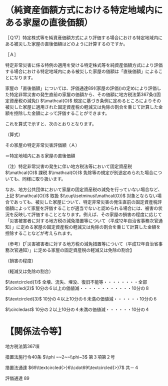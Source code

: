 # （純資産価額方式における特定地域内にある家屋の直後価額）

［Ｑ17］特定株式等を純資産価額方式により評価する場合における特定地域内にある被災した家屋の直後価額はどのように計算するのですか。

［Ａ］

特定非常災害に係る特例の適用を受ける特定株式等を純資産価額方式により評価する場合における特定地域内にある被災した家屋の価額は「直後価額」によることになります。

家屋の「直後価額」については、評価通達89((家屋の評価))の定めにより評価した特定非常災害の発生直前の家屋の価額から、その価額に地方税法第367条((固定資産税の減免)) $\\mathcal{O}$ 規定に基づき条例に定めるところによりその被災した家屋に適用された固定資産税の軽減又は免除の割合を乗じて計算した金額を控除した金額によって評価することができます。

これを算式で示すと、次のとおりとなります。

（算式）

その家屋の特定非常災害評価額（Ａ）

＝特定地域内にある家屋の直後価額

（注）特定非常災害の発生に伴い地方税法等において固定資産税 $\\mathcal{O}$ 課税 $\\mathcal{O})$ 免除等の規定が別途定められた場合についても、同様に取り扱います。

なお、地方公共団体において家屋の固定資産税の減免を行っていない場合など、上記 $\\mathcal{O})$ 取扱 $\\cup\\setminus\\mathcal{O})$ 対象とならない場合であっても、被災した家屋について、特定非常災害の発生直前の固定資産税評価額によって家屋を評価することが適当でないと認められる場合には、被害の状況を反映して評価することとなります。例えば、その家屋の損害の程度に応じて「災害被害者に対する地方税の減免措置等について（平成12年自治省事務次官通知）」に定める家屋の固定資産税の軽減又は免除の割合を乗じて計算した金額を控除することなどが考えられます。

（参考）【「災害被害者に対する地方税の減免措置等について（平成12年自治省事務次官通知）」に定める家屋の固定資産税の軽減又は免除の割合】

（損害の程度）

（軽減又は免除の割合）

$\\textcircled{1}$ 全壊、流失、埋没、復旧不能等・・・・・・・・全部 $\\circled{2}$ 10分の６以上の価値減・・・・・・・・・・・・10分の８

$\\textcircled{3}$ 10分の４以上10分の６未満の価値減・・・・・・10分の６

$\\circledast$ 10分の２以上10分の４未満の価値減・・・・・・10分の４

# 【関係法令等】

地方税法第367項

措置法施行令40条 $\\phi ~~2~~\\phi~3$ 第３項第２号

措置法通達 $69\\textcircled{>}6\\cdot69\\textcircled{>}7$ 共－４

評価通達 89